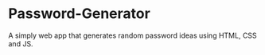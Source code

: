 # Password-Generator
 A simply web app that generates random password ideas using HTML, CSS and JS.
